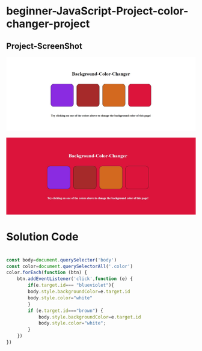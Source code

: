 # beginner-JavaScript-Project-color-changer-project

## Project-ScreenShot

![Alt text](p1.jpg?raw=true "Screen Shots")

![Alt text](p2.jpg?raw=true "Screen Shots")

# Solution Code
```javascript

const body=document.querySelector('body')
const color=document.querySelectorAll('.color')
color.forEach(function (btn) {    
    btn.addEventListener('click',function (e) {
        if(e.target.id=== "blueviolet"){
        body.style.backgroundColor=e.target.id
        body.style.color="white"
        }
        if (e.target.id==="brown") {
            body.style.backgroundColor=e.target.id
            body.style.color="white";
        }
    })
})

```
